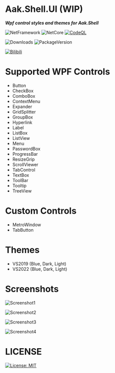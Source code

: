 # Aak.Shell.UI (WIP)

***Wpf control styles and themes for Aak.Shell***

![NetFramework](https://img.shields.io/badge/.Net%20Framework->=4.6.2-green) ![NetCore](https://img.shields.io/badge/.Net%20Core->=v3.1-blue)
[![CodeQL](https://github.com/Noisrev/Aak.Shell.UI/actions/workflows/codeql.yml/badge.svg)](https://github.com/Noisrev/Aak.Shell.UI/actions/workflows/codeql.yml)

![Downloads](https://img.shields.io/nuget/dt/Aak.Shell.UI) ![PackageVersion](https://img.shields.io/nuget/v/Aak.Shell.UI)

 [![Bilibili](https://img.shields.io/badge/dynamic/json?color=ff69b4&label=bilibili&query=%24.data.totalSubs&url=https%3A%2F%2Fapi.spencerwoo.com%2Fsubstats%2F%3Fsource%3Dbilibili%26queryKey%3D176863848)](https://space.bilibili.com/176863848)


 # Supported WPF Controls
 - Button
 - CheckBox
 - ComboBox
 - ContextMenu
 - Expander
 - GridSplitter
 - GroupBox
 - Hyperlink
 - Label
 - ListBox
 - ListView
 - Menu
 - PasswordBox
 - ProgressBar
 - ResizeGrip
 - ScrollViewer
 - TabControl
 - TextBox
 - ToolBar
 - Tooltip
 - TreeView

 # Custom Controls
 - MetroWindow
 - TabButton

 # Themes
 - VS2019 (Blue, Dark, Light)
 - VS2022 (Blue, Dark, Light)

 # Screenshots
 
![Screenshot1](https://raw.githubusercontent.com/Noisrev/Aak.Shell.UI/main/Screenshots/1.png)

![Screenshot2](https://raw.githubusercontent.com/Noisrev/Aak.Shell.UI/main/Screenshots/2.png)

![Screenshot3](https://raw.githubusercontent.com/Noisrev/Aak.Shell.UI/main/Screenshots/3.png)

![Screenshot4](https://raw.githubusercontent.com/Noisrev/Aak.Shell.UI/main/Screenshots/4.png)


 # LICENSE
[![License: MIT](https://img.shields.io/badge/License-MIT-yellow.svg)](https://opensource.org/licenses/MIT)